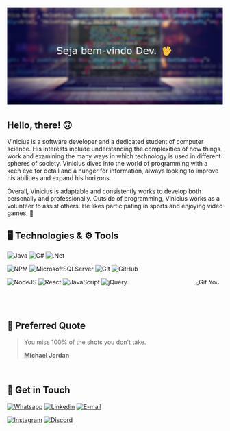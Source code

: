 # ![Bem-vindo ao perfil!](https://github.com/CasttCK/CasttCK/blob/main/dev_github.png)

## Hello, there! 🙃

Vinicius is a software developer and a dedicated student of computer science. His interests include understanding the complexities of how things work and examining the many ways in which technology is used in different spheres of society. Vinicius dives into the world of programming with a keen eye for detail and a hunger for information, always looking to improve his abilities and expand his horizons.

Overall, Vinicius is adaptable and consistently works to develop both personally and professionally. Outside of programming, Vinicius works as a volunteer to assist others. He likes participating in sports and enjoying video games. 🙂

## 🖥️ Technologies & ⚙️ Tools
![Java](https://img.shields.io/badge/java-%23ED8B00.svg?style=for-the-badge&logo=openjdk&logoColor=white)
![C#](https://img.shields.io/badge/c%23-%23239120.svg?style=for-the-badge&logo=c-sharp&logoColor=white)
![.Net](https://img.shields.io/badge/.NET-5C2D91?style=for-the-badge&logo=.net&logoColor=white)

![NPM](https://img.shields.io/badge/NPM-%23CB3837.svg?style=for-the-badge&logo=npm&logoColor=white)
![MicrosoftSQLServer](https://img.shields.io/badge/Microsoft%20SQL%20Server-CC2927?style=for-the-badge&logo=microsoft%20sql%20server&logoColor=white)
![Git](https://img.shields.io/badge/git-%23F05033.svg?style=for-the-badge&logo=git&logoColor=white)
![GitHub](https://img.shields.io/badge/github-%23121011.svg?style=for-the-badge&logo=github&logoColor=white)

![NodeJS](https://img.shields.io/badge/node.js-6DA55F?style=for-the-badge&logo=node.js&logoColor=white)
![React](https://img.shields.io/badge/react-%2320232a.svg?style=for-the-badge&logo=react&logoColor=%2361DAFB)
![JavaScript](https://img.shields.io/badge/javascript-%23323330.svg?style=for-the-badge&logo=javascript&logoColor=%23F7DF1E)
![jQuery](https://img.shields.io/badge/jquery-%230769AD.svg?style=for-the-badge&logo=jquery&logoColor=white)
<img align="right" alt="Gif Yoda" height="150" style="border-radius:50px;" src="https://c.tenor.com/W32JBtWNIiUAAAAd/baby-yoda-drink.gif">
<br>
<br>
<br>
<br>

## 💭 Preferred Quote

> You miss 100% of the shots you don't take.
>
> **Michael Jordan**
<br>

## 📱 Get in Touch

[![Whatsapp](https://img.shields.io/badge/WhatsApp-25D366?style=for-the-badge&logo=whatsapp&logoColor=white)](https://api.whatsapp.com/send?phone=5524988268294&text=Hello!)
[![Linkedin](https://img.shields.io/badge/LinkedIn-0077B5?style=for-the-badge&logo=linkedin&logoColor=white)](https://www.linkedin.com/in/vinícius-kronemberger-335170209/)
[![E-mail](https://img.shields.io/badge/Gmail-D14836?style=for-the-badge&logo=gmail&logoColor=white)](mailto:vini.kronemberger@gmail.com)

[![Instagram](https://img.shields.io/badge/Instagram-E4405F?style=for-the-badge&logo=instagram&logoColor=white)](https://www.instagram.com/vinikronemberger/)
[![Discord](https://img.shields.io/badge/Discord-7289DA?style=for-the-badge&logo=discord&logoColor=white)](https://ViniciusKronemberger#5165)
